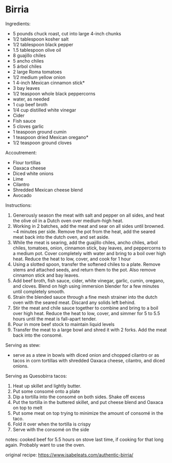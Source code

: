 # Birria

Ingredients:
* 5 pounds chuck roast, cut into large 4-inch chunks
* 1/2 tablespoon kosher salt
* 1/2 tablespoon black pepper
* 1.5 tablespoon olive oil
* 8 guajillo chiles
* 5 ancho chiles
* 5 árbol chiles
* 2 large Roma tomatoes
* 1/2 medium yellow onion
* 1 4-inch Mexican cinnamon stick*
* 3 bay leaves
* 1/2 teaspoon whole black peppercorns
* water, as needed
* 1 cup beef broth
* 1/4 cup distilled white vinegar
* Cider
* Fish sauce
* 5 cloves garlic
* 1 teaspoon ground cumin
* 1 teaspoon dried Mexican oregano*
* 1/2 teaspoon ground cloves

Accoutrement:
* Flour tortillas
* Oaxaca cheese
* Diced white onions
* Lime
* Cilantro
* Shredded Mexican cheese blend
* Avocado

Instructions:
1. Generously season the meat with salt and pepper on all sides, and heat the olive oil in a Dutch oven over medium-high heat.
1. Working in 2 batches, add the meat and sear on all sides until browned. ~4 minutes per side. Remove the pot from the heat, add the seared meat back into the dutch oven, and set aside.
1. While the meat is searing, add the guajillo chiles, ancho chiles, arbol chiles, tomatoes, onion, cinnamon stick, bay leaves, and peppercorns to a medium pot. Cover completely with water and bring to a boil over high heat. Reduce the heat to low, cover, and cook for 1 hour
1. Using a slotted spoon, transfer the softened chiles to a plate. Remove stems and attached seeds, and return them to the pot. Also remove cinnamon stick and bay leaves.
1. Add beef broth, fish sauce, cider, white vinegar, garlic, cumin, oregano, and cloves. Blend on high using immersion blender for a few minutes until completely smooth.
1. Strain the blended sauce through a fine mesh strainer into the dutch oven with the seared meat. Discard any solids left behind.
1. Stir the meat and chile sauce together to combine and bring to a boil over high heat. Reduce the heat to low, cover, and simmer for 5 to 5.5 hours until the meat is fall-apart tender.
1. Pour in more beef stock to maintain liquid levels
1. Transfer the meat to a large bowl and shred it with 2 forks. Add the meat back into the consomé.

Serving as stew: 
* serve as a stew in bowls with diced onion and chopped cilantro or as tacos in corn tortillas with shredded Oaxaca cheese, cilantro, and diced onions.

Serving as Quesobirra tacos:
1. Heat up skillet and lightly butter.  
1. Put some consomé onto a plate
1. Dip a tortilla into the consomé on both sides. Shake off excess
1. Put the tortilla in the buttered skillet, and put cheese blend and Oaxaca on top to melt
1. Put some meat on top trying to minimize the amount of consomé in the taco.
1. Fold it over when the tortilla is crispy
1. Serve with the consomé on the side 

notes: cooked beef for 5.5 hours on stove last time, if cooking for that long again.  Probably want to use the oven.


original recipe: https://www.isabeleats.com/authentic-birria/
